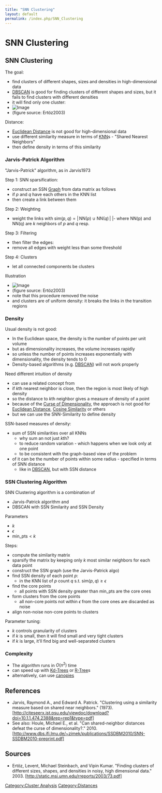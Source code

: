 ```yaml
---
title: "SNN Clustering"
layout: default
permalink: /index.php/SNN_Clustering
---
```


# SNN Clustering

## SNN Clustering
The goal:
- find clusters of different shapes, sizes and densities in high-dimensional data
- [DBSCAN](DBSCAN) is good for finding clusters of different shapes and sizes, but it fails to find clusters with different densities 
- it will find only one cluster:
- <img src="http://habrastorage.org/files/ff4/b40/6fc/ff4b406fc5d948d7bf3b2d4e3c18a71d.png" alt="Image">
- (figure source: Ertöz2003)


Distance:
- [Euclidean Distance](Euclidean_Distance) is not good for high-dimensional data 
- use different similarity measure in terms of [KNN](KNN)s - "Shared Nearest Neighbors"
- then define density in terms of this similarity


### Jarvis-Patrick Algorithm
"Jarvis-Patrick" algorithm, as in Jarvis1973


Step 1: SNN sparsification:
- construct an SSN [Graph](Graph) from data matrix as follows
- if $p$ and $q$ have each others in the KNN list
- then create a link between them 


Step 2: Weighting
- weight the links with $\text{sim}(p, q) = \big|  \, \text{NN}(p) \ \cup \ \text{NN}(q) \, \big|$ |- where $\text{NN(p)}$ and $\text{NN(q)}$ are $k$ neighbors of $p$ and $q$ resp.


Step 3: Filtering
- then filter the edges: 
- remove all edges with weight less than some threshold


Step 4: Clusters
- let all connected components be clusters


Illustration
- <img src="http://habrastorage.org/files/b2b/174/cd8/b2b174cd84e3488a8d1dad51687bf194.png" alt="Image">
- (figure source: Ertöz2003)
- note that this procedure removed the noise
- and clusters are of uniform density: it breaks the links in the transition regions


### Density
Usual density is not good:
- In the Euclidean space, the density is the number of points per unit volume 
- but as dimensionality increases, the volume increases rapidly
- so unless the number of points increases exponentially with dimensionality, the density tends to 0
- Density-based algorithms (e.g. [DBSCAN](DBSCAN)) will not work properly 


Need different intuition of density
- can use a related concept from 
- if $k$th nearest neighbor is close, then the region is most likely of high density
- so the distance to $k$th neighbor gives a measure of density of a point
- because of the [Curse of Dimensionality](Curse_of_Dimensionality), the approach is not good for [Euclidean Distance](Euclidean_Distance), [Cosine Similarity](Cosine_Similarity) or others
- but we can use the SNN-Similarity to define density


SSN-based measures of density:
- sum of SSN similarities over all KNNs 
  - why sum an not just $k$th?
  - to reduce random variation - which happens when we look only at one point
  - to be consistent with the graph-based view of the problem
- of it can be the number of points within some radius - specified in terms of SNN distance
  - like in [DBSCAN](DBSCAN), but with SSN distance


### SSN Clustering Algorithm
SNN Clustering algorithm is a combination of 
- Jarvis-Patrick algorithm and
- DBSCAN with SSN Similarity and SSN Density


Parameters
- $k$ 
- $\epsilon$
- $\text{min_pts} < k$


Steps:
- compute the similarity matrix 
- sparsify the matrix by keeping only $k$ most similar neighbors for each data point
- construct the SSN graph (use the Jarvis-Patrick algo)
- find SSN density of each point $p$:
  - in the KNN list of $p$ count $q$ s.t. $\text{sim}(p, q) \geqslant \epsilon$
- find the core points
  - all points with SSN density greater than $\text{min_pts}$ are the core ones
- form clusters from the core points 
  - all non-core points not within $\epsilon$ from the core ones are discarded as noise
- align non-noise non-core points to clusters


Parameter tuning:
- $k$ controls granularity of clusters
- if $k$ is small, then it will find small and very tight clusters
- if $k$ is large, it'll find big and well-separated clusters


### Complexity
- The algorithm runs in $O(n^2)$ time
- can speed up with [Kd-Trees](Kd-Trees) or [R-Tree](R-Tree)s
- alternatively, can use [canopies](Canopy_Clustering)


## References
- Jarvis, Raymond A., and Edward A. Patrick. "Clustering using a similarity measure based on shared near neighbors." (1973). [http://citeseerx.ist.psu.edu/viewdoc/download?doi=10.1.1.474.2388&rep=rep1&type=pdf]
- See also: Houle, Michael E., et al. "Can shared-neighbor distances defeat the curse of dimensionality?." 2010. [http://www.dbs.ifi.lmu.de/~zimek/publications/SSDBM2010/SNN-SSDBM2010-preprint.pdf]


## Sources
- Ertöz, Levent, Michael Steinbach, and Vipin Kumar. "Finding clusters of different sizes, shapes, and densities in noisy, high dimensional data." 2003. [http://static.msi.umn.edu/rreports/2003/73.pdf]

[Category:Cluster Analysis](Category_Cluster_Analysis)
[Category:Distances](Category_Distances)